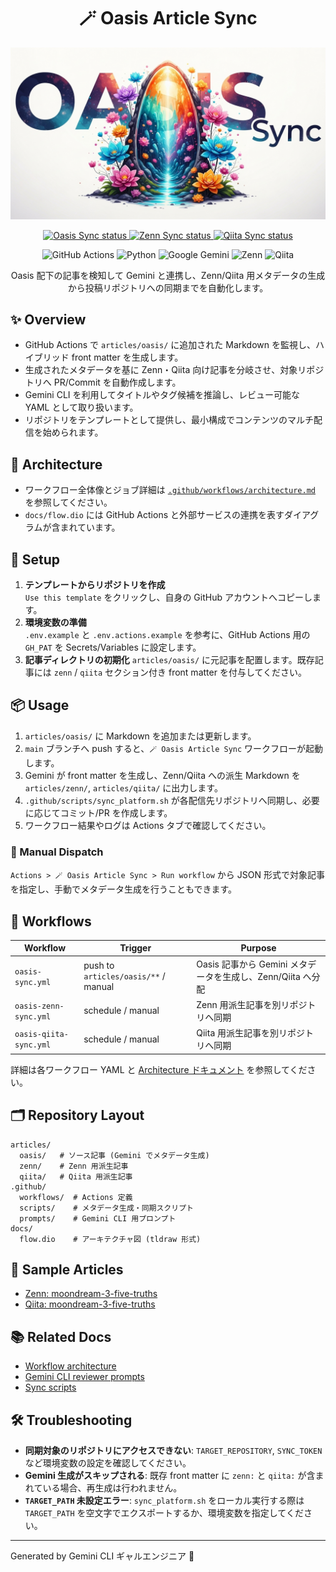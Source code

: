 <h1 align="center">🪄 Oasis Article Sync</h1>

<p align="center">
  <img src="./header.jpeg" alt="Oasis Article Sync banner" width="720">
</p>

<p align="center">
  <a href="https://github.com/Sunwood-ai-labs/oasis-sync/actions/workflows/oasis-sync.yml">
    <img src="https://github.com/Sunwood-ai-labs/oasis-sync/actions/workflows/oasis-sync.yml/badge.svg?branch=main" alt="Oasis Sync status">
  </a>
  <a href="https://github.com/Sunwood-ai-labs/oasis-sync/actions/workflows/oasis-zenn-sync.yml">
    <img src="https://github.com/Sunwood-ai-labs/oasis-sync/actions/workflows/oasis-zenn-sync.yml/badge.svg?branch=main" alt="Zenn Sync status">
  </a>
  <a href="https://github.com/Sunwood-ai-labs/oasis-sync/actions/workflows/oasis-qiita-sync.yml">
    <img src="https://github.com/Sunwood-ai-labs/oasis-sync/actions/workflows/oasis-qiita-sync.yml/badge.svg?branch=main" alt="Qiita Sync status">
  </a>
</p>

<p align="center">
  <img src="https://img.shields.io/badge/GitHub%20Actions-2088FF?logo=githubactions&logoColor=white&style=for-the-badge" alt="GitHub Actions">
  <img src="https://img.shields.io/badge/Python-3776AB?logo=python&logoColor=white&style=for-the-badge" alt="Python">
  <img src="https://img.shields.io/badge/Google%20Gemini-8E75FF?logo=google&logoColor=white&style=for-the-badge" alt="Google Gemini">
  <img src="https://img.shields.io/badge/Zenn-3EA8FF?style=for-the-badge" alt="Zenn">
  <img src="https://img.shields.io/badge/Qiita-55C500?style=for-the-badge" alt="Qiita">
</p>

<p align="center">
  Oasis 配下の記事を検知して Gemini と連携し、Zenn/Qiita 用メタデータの生成から投稿リポジトリへの同期までを自動化します。
</p>

## ✨ Overview

- GitHub Actions で `articles/oasis/` に追加された Markdown を監視し、ハイブリッド front matter を生成します。
- 生成されたメタデータを基に Zenn・Qiita 向け記事を分岐させ、対象リポジトリへ PR/Commit を自動作成します。
- Gemini CLI を利用してタイトルやタグ候補を推論し、レビュー可能な YAML として取り扱います。
- リポジトリをテンプレートとして提供し、最小構成でコンテンツのマルチ配信を始められます。

## 🧱 Architecture

- ワークフロー全体像とジョブ詳細は [`.github/workflows/architecture.md`](./.github/workflows/architecture.md) を参照してください。
- `docs/flow.dio` には GitHub Actions と外部サービスの連携を表すダイアグラムが含まれています。

## 🚀 Setup

1. **テンプレートからリポジトリを作成**  
   `Use this template` をクリックし、自身の GitHub アカウントへコピーします。
2. **環境変数の準備**  
   `.env.example` と `.env.actions.example` を参考に、GitHub Actions 用の `GH_PAT` を Secrets/Variables に設定します。
3. **記事ディレクトリの初期化**
   `articles/oasis/` に元記事を配置します。既存記事には `zenn` / `qiita` セクション付き front matter を付与してください。

## 📦 Usage

1. `articles/oasis/` に Markdown を追加または更新します。
2. `main` ブランチへ push すると、`🪄 Oasis Article Sync` ワークフローが起動します。
3. Gemini が front matter を生成し、Zenn/Qiita への派生 Markdown を `articles/zenn/`, `articles/qiita/` に出力します。
4. `.github/scripts/sync_platform.sh` が各配信先リポジトリへ同期し、必要に応じてコミット/PR を作成します。
5. ワークフロー結果やログは Actions タブで確認してください。

### 🔁 Manual Dispatch

`Actions > 🪄 Oasis Article Sync > Run workflow` から JSON 形式で対象記事を指定し、手動でメタデータ生成を行うこともできます。

## 🔄 Workflows

| Workflow | Trigger | Purpose |
| --- | --- | --- |
| `oasis-sync.yml` | push to `articles/oasis/**` / manual | Oasis 記事から Gemini メタデータを生成し、Zenn/Qiita へ分配 |
| `oasis-zenn-sync.yml` | schedule / manual | Zenn 用派生記事を別リポジトリへ同期 |
| `oasis-qiita-sync.yml` | schedule / manual | Qiita 用派生記事を別リポジトリへ同期 |

詳細は各ワークフロー YAML と [Architecture ドキュメント](./.github/workflows/architecture.md) を参照してください。

## 🗂 Repository Layout

```text
articles/
  oasis/   # ソース記事 (Gemini でメタデータ生成)
  zenn/    # Zenn 用派生記事
  qiita/   # Qiita 用派生記事
.github/
  workflows/  # Actions 定義
  scripts/    # メタデータ生成・同期スクリプト
  prompts/    # Gemini CLI 用プロンプト
docs/
  flow.dio    # アーキテクチャ図 (tldraw 形式)
```

## 📝 Sample Articles

- [Zenn: moondream-3-five-truths](./articles/zenn/moondream-3-five-truths.md)
- [Qiita: moondream-3-five-truths](./articles/qiita/moondream-3-five-truths.md)

## 📚 Related Docs

- [Workflow architecture](./.github/workflows/architecture.md)
- [Gemini CLI reviewer prompts](./.github/prompts/)
- [Sync scripts](./.github/scripts/)

## 🛠 Troubleshooting

- **同期対象のリポジトリにアクセスできない**: `TARGET_REPOSITORY`, `SYNC_TOKEN` など環境変数の設定を確認してください。
- **Gemini 生成がスキップされる**: 既存 front matter に `zenn:` と `qiita:` が含まれている場合、再生成は行われません。
- **`TARGET_PATH` 未設定エラー**: `sync_platform.sh` をローカル実行する際は `TARGET_PATH` を空文字でエクスポートするか、環境変数を指定してください。

---
Generated by Gemini CLI ギャルエンジニア 🎀
